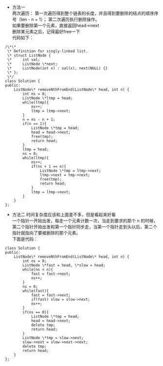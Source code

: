 - 方法一  
两次遍历： 第一次遍历得到整个链表的长度，并且得到要删除的结点的顺序序号（len - n + 1）； 第二次遍历执行删除操作。  
如果要删除第一个元素，直接返回head->next  
删除某元素之后，记得最好free一下  
代码如下：  
<pre><code>/\*\*
 \* Definition for singly-linked list.
 \* struct ListNode {
 \*     int val;
 \*     ListNode \*next;
 \*     ListNode(int x) : val(x), next(NULL) {}
 \* };
 \*/
class Solution {
public:
    ListNode\* removeNthFromEnd(ListNode\* head, int n) {
        int ns = 0;
        ListNode \*ltmp = head;
        while(ltmp){
            ns++;
            ltmp = ltmp->next;
        }        
        n = ns - n + 1;
        if(n == 1){
            ListNode \*tmp = head;
            head = head->next;
            free(tmp);
            return head;
        }
        ltmp = head;
        ns = 0;
        while(ltmp){
            ns++;
            if(ns + 1 == n){
                ListNode \*tmp = ltmp->next;
                ltmp->next = tmp->next;
                free(tmp);
                return head;
            }
            ltmp = ltmp->next;
        }
    }
};</code></pre>

- 方法二
时间复杂度应该和上面差不多，但是看起来好看  
一个指针一开始出发，每走一个元素计数一次，当走到要求的那个 n 的时候，第二个指针开始出发和第一个指针同步走，当第一个指针走到头以后，第二个指针就指向了要被删除的那个元素。  
下面是代码：  
<pre><code>class Solution {
public:
    ListNode\* removeNthFromEnd(ListNode\* head, int n) {
        int ns = 0;
        ListNode \*fast = head, \*slow = head;
        while(ns < n){
            fast = fast->next;
            ns++;
        }
        ns = 0;
        while(fast){
            fast = fast->next;
            if(fast) slow = slow->next;
            ns++;
        }
        if(ns == 0){
            ListNode \*tmp = head;
            head = head->next;
            delete tmp;
            return head;
        }
        ListNode \*tmp = slow->next;
        slow->next = slow->next->next;
        delete tmp;
        return head;
    }
};</code></pre>